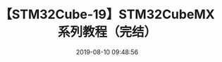 ---
title: 【STM32Cube-19】STM32CubeMX系列教程（完结）
date: 2019-08-10 09:48:56
tags:
    STM32CubeMX
categories:
    STM32CubeMX
---